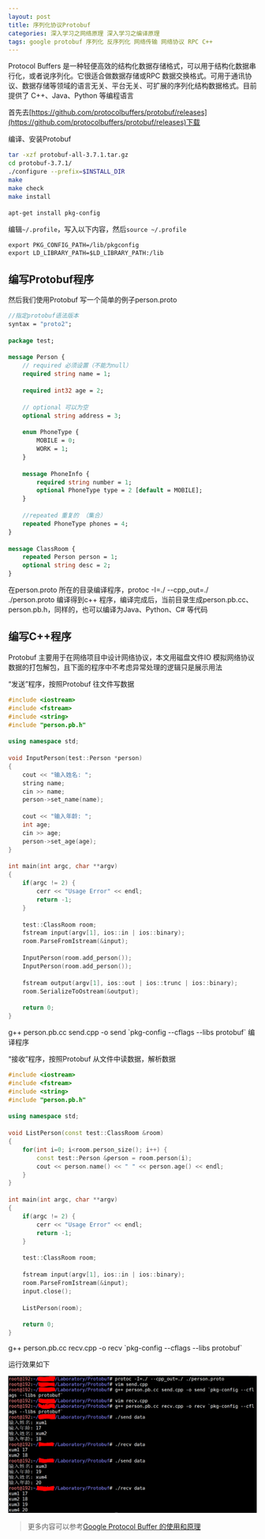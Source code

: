 ```yaml
---
layout: post
title: 序列化协议Protobuf
categories: 深入学习之网络原理 深入学习之编译原理 
tags: google protobuf 序列化 反序列化 网络传输 网络协议 RPC C++ 
---
```


Protocol Buffers 是一种轻便高效的结构化数据存储格式，可以用于结构化数据串行化，或者说序列化。它很适合做数据存储或RPC 数据交换格式。可用于通讯协议、数据存储等领域的语言无关、平台无关、可扩展的序列化结构数据格式。目前提供了 C++、Java、Python 等编程语言

首先去[https://github.com/protocolbuffers/protobuf/releases](https://github.com/protocolbuffers/protobuf/releases)下载

编译、安装Protobuf

```sh
tar -xzf protobuf-all-3.7.1.tar.gz
cd protobuf-3.7.1/
./configure --prefix=$INSTALL_DIR 
make 
make check 
make install

apt-get install pkg-config
```

编辑`~/.profile`，写入以下内容，然后`source ~/.profile`

```
export PKG_CONFIG_PATH=/lib/pkgconfig
export LD_LIBRARY_PATH=$LD_LIBRARY_PATH:/lib
```

## 编写Protobuf程序

然后我们使用Protobuf 写一个简单的例子person.proto

```protobuf
//指定protobuf语法版本
syntax = "proto2";

package test;

message Person {
    // required 必须设置（不能为null）
    required string name = 1;

    required int32 age = 2;

    // optional 可以为空
    optional string address = 3;

    enum PhoneType {
        MOBILE = 0;
        WORK = 1;
    }

    message PhoneInfo {
        required string number = 1;
        optional PhoneType type = 2 [default = MOBILE];
    }

    //repeated 重复的 （集合）
    repeated PhoneType phones = 4;
}

message ClassRoom {
    repeated Person person = 1;
    optional string desc = 2;
}
```

在person.proto 所在的目录编译程序，protoc -I=./ --cpp_out=./ ./person.proto 编译得到c++ 程序，编译完成后，当前目录生成person.pb.cc、person.pb.h，同样的，也可以编译为Java、Python、C# 等代码

## 编写C++程序

Protobuf 主要用于在网络项目中设计网络协议，本文用磁盘文件IO 模拟网络协议数据的打包解包，且下面的程序中不考虑异常处理的逻辑只是展示用法

“发送”程序，按照Protobuf 往文件写数据

```c++
#include <iostream>
#include <fstream>
#include <string>
#include "person.pb.h"

using namespace std;

void InputPerson(test::Person *person)
{
    cout << "输入姓名: ";
    string name;
    cin >> name;
    person->set_name(name);

    cout << "输入年龄: ";
    int age;
    cin >> age;
    person->set_age(age);
}

int main(int argc, char **argv)
{
    if(argc != 2) {
        cerr << "Usage Error" << endl;
        return -1;
    }

    test::ClassRoom room;
    fstream input(argv[1], ios::in | ios::binary);
    room.ParseFromIstream(&input);

    InputPerson(room.add_person());
    InputPerson(room.add_person());

    fstream output(argv[1], ios::out | ios::trunc | ios::binary);
    room.SerializeToOstream(&output);

    return 0;
}
```

g++ person.pb.cc send.cpp -o send \`pkg-config --cflags --libs protobuf\` 编译程序

“接收”程序，按照Protobuf 从文件中读数据，解析数据

```c++
#include <iostream>
#include <fstream>
#include <string>
#include "person.pb.h"

using namespace std;

void ListPerson(const test::ClassRoom &room)
{
    for(int i=0; i<room.person_size(); i++) {
        const test::Person &person = room.person(i);
        cout << person.name() << " " << person.age() << endl;
    }
}

int main(int argc, char **argv)
{
    if(argc != 2) {
        cerr << "Usage Error" << endl;
        return -1;
    }

    test::ClassRoom room;

    fstream input(argv[1], ios::in | ios::binary);
    room.ParseFromIstream(&input);
    input.close();

    ListPerson(room);

    return 0;
}
```

g++ person.pb.cc recv.cpp -o recv \`pkg-config --cflags --libs protobuf\`

运行效果如下

![](../media/image/2019-05-25/01.png)

>更多内容可以参考[Google Protocol Buffer 的使用和原理](https://www.ibm.com/developerworks/cn/linux/l-cn-gpb/index.html)
